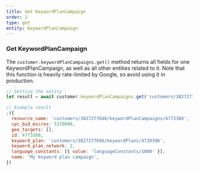 ```yaml
---
title: Get KeywordPlanCampaign
order: 2
type: get
entity: KeywordPlanCampaign
---
```


### Get KeywordPlanCampaign

The `customer.keywordPlanCampaigns.get()` method returns all fields for one KeywordPlanCampaign, as well as all other entities related to it. Note that this function is heavily rate-limited by Google, so avoid using it in production.

```javascript
// Getting the entity
let result = await customer.keywordPlanCampaigns.get('customers/3827277046/keywordPlanCampaigns/4773388')
```

```javascript
// Example result
;({
  resource_name: 'customers/3827277046/keywordPlanCampaigns/4773388',
  cpc_bid_micros: 5370000,
  geo_targets: [],
  id: 4773388,
  keyword_plan: 'customers/3827277046/keywordPlans/4739396',
  keyword_plan_network: 2,
  language_constants: [{ value: 'languageConstants/1000' }],
  name: 'My keyword plan campaign',
})
```
